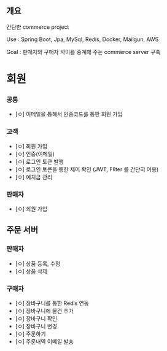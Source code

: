 ## 개요
간단한 commerce project

Use : Spring Boot, Jpa, MySql, Redis, Docker, Mailgun, AWS

Goal : 판매자와 구매자 사이를 중계해 주는 commerce server 구축

# 회원
### 공통
- [ㅇ] 이메일을 통해서 인증코드를 통한 회원 가입

### 고객
- [ㅇ] 회원 가입
- [ㅇ] 인증(이메일)
- [ㅇ] 로그인 토큰 발행
- [ㅇ] 로그인 토큰을 통한 제어 확인 (JWT, FIlter 를 간단히 이용)
- [ㅇ] 예치금 관리

### 판매자
- [ㅇ] 회원 가입

## 주문 서버

### 판매자
- [ㅇ] 상품 등록, 수정
- [ㅇ] 상품 삭제

### 구매자
- [ㅇ] 장바구니를 통한 Redis 연동
- [ㅇ] 장바구니에 물건 추가
- [ㅇ] 장바구니 확인
- [ㅇ] 장바구니 변경
- [ㅇ] 주문하기
- [ㅇ] 주문내역 이메일 발송
